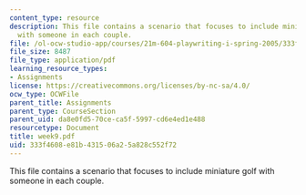 ```yaml
---
content_type: resource
description: This file contains a scenario that focuses to include miniature golf
  with someone in each couple.
file: /ol-ocw-studio-app/courses/21m-604-playwriting-i-spring-2005/333f4608e81b431506a25a828c552f72_week9.pdf
file_size: 8487
file_type: application/pdf
learning_resource_types:
- Assignments
license: https://creativecommons.org/licenses/by-nc-sa/4.0/
ocw_type: OCWFile
parent_title: Assignments
parent_type: CourseSection
parent_uid: da8e0fd5-70ce-ca5f-5997-cd6e4ed1e488
resourcetype: Document
title: week9.pdf
uid: 333f4608-e81b-4315-06a2-5a828c552f72
---
```

This file contains a scenario that focuses to include miniature golf with someone in each couple.